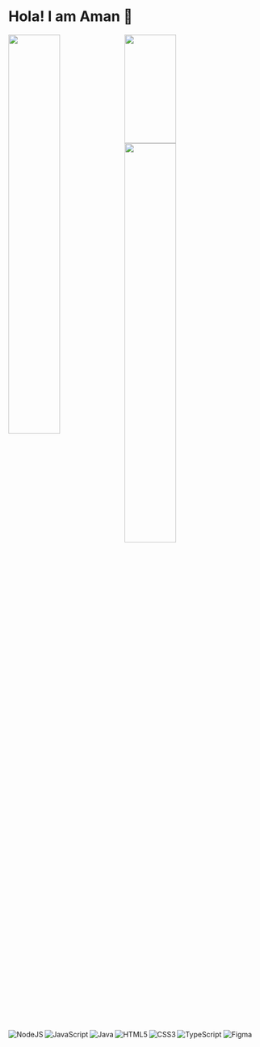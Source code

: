 # Hola! I am Aman 👋


<img width="45%" align="left" src="https://github-readme-stats.vercel.app/api/wakatime?username=iam_amanxz&theme=github_dark&bg_color=22272E&v=2"/> 

<img width="45%" height="215" src="https://github-readme-stats.vercel.app/api/top-langs/?username=iam-amanxz&layout=compact&theme=github_dark&bg_color=22272E&v=2&langs_count=10"/> 

<img width="45%" align="left" src="https://github-readme-stats.vercel.app/api?username=iam-amanxz&show_icons=true&theme=github_dark&bg_color=22272E&v=2"/> 


<img align="left" alt="NodeJS" src="https://img.shields.io/badge/node.js-%2343853D.svg?style=for-the-badge&logo=node-dot-js&logoColor=white"/>

<img  align="left" alt="JavaScript" src="https://img.shields.io/badge/javascript-%23323330.svg?style=for-the-badge&logo=javascript&logoColor=%23F7DF1E"/>

<img alt="TypeScript" src="https://img.shields.io/badge/typescript-%23007ACC.svg?style=for-the-badge&logo=typescript&logoColor=white"/>

<img alt="Java" align="left" src="https://img.shields.io/badge/java-%23ED8B00.svg?style=for-the-badge&logo=java&logoColor=white"/>

<img alt="HTML5" align="left" src="https://img.shields.io/badge/html5-%23E34F26.svg?style=for-the-badge&logo=html5&logoColor=white"/>

<img  align="left" alt="CSS3" src="https://img.shields.io/badge/css3-%231572B6.svg?style=for-the-badge&logo=css3&logoColor=white"/>

<img alt="Figma" src="https://img.shields.io/badge/figma-%23F24E1E.svg?style=for-the-badge&logo=figma&logoColor=white"/>

  

